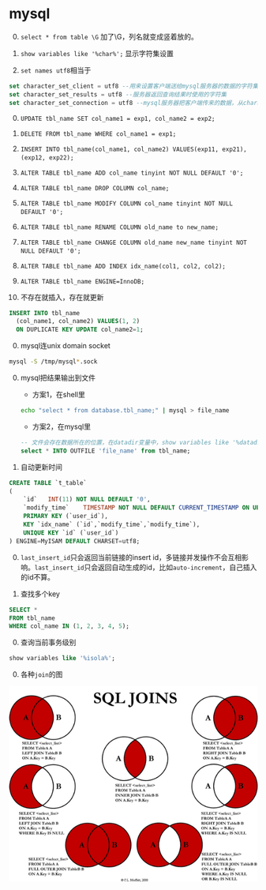 # mysql

0. `select * from table \G` 加了\G，列名就变成竖着放的。

0. `show variables like '%char%';` 显示字符集设置

0. `set names utf8`相当于
```sql
set character_set_client = utf8 --用来设置客户端送给mysql服务器的数据的字符集
set character_set_results = utf8 --服务器返回查询结果时使用的字符集
set character_set_connection = utf8 --mysql服务器把客户端传来的数据，从character_set_client字符集转换成character_set_connection字符集
```

0. `UPDATE tbl_name SET col_name1 = exp1, col_name2 = exp2;`

0. `DELETE FROM tbl_name WHERE col_name1 = exp1;`

0. `INSERT INTO tbl_name(col_name1, col_name2) VALUES(exp11, exp21), (exp12, exp22);`

0. `ALTER TABLE tbl_name ADD col_name tinyint NOT NULL DEFAULT '0';`

0. `ALTER TABLE tbl_name DROP COLUMN col_name;`

0. `ALTER TABLE tbl_name MODIFY COLUMN col_name tinyint NOT NULL DEFAULT '0';`

0. `ALTER TABLE tbl_name RENAME COLUMN old_name to new_name;`

0. `ALTER TABLE tbl_name CHANGE COLUMN old_name new_name tinyint NOT NULL DEFAULT '0';`

0. `ALTER TABLE tbl_name ADD INDEX idx_name(col1, col2, col2);`

0. `ALTER TABLE tbl_name ENGINE=InnoDB;`

0. 不存在就插入，存在就更新
```sql
INSERT INTO tbl_name
  (col_name1, col_name2) VALUES(1, 2)
  ON DUPLICATE KEY UPDATE col_name2=1;
```


0. mysql连unix domain socket
```sh
mysql -S /tmp/mysql*.sock
```

0. mysql把结果输出到文件
    * 方案1，在shell里

    ```sh
    echo "select * from database.tbl_name;" | mysql > file_name
    ```

    * 方案2，在mysql里

    ```sql
    -- 文件会存在数据所在的位置，在datadir变量中，show variables like '%datadir%'可以看到，在/etc/my.conf里的datadir可配置
    select * INTO OUTFILE 'file_name' from tbl_name;
    ```

0. 自动更新时间
```sql
CREATE TABLE `t_table`
(
    `id`   INT(11) NOT NULL DEFAULT '0',
    `modify_time`    TIMESTAMP NOT NULL DEFAULT CURRENT_TIMESTAMP ON UPDATE CURRENT_TIMESTAMP,
    PRIMARY KEY (`user_id`),
    KEY `idx_name` (`id`,`modify_time`,`modify_time`),
    UNIQUE KEY `id` (`user_id`)
) ENGINE=MyISAM DEFAULT CHARSET=utf8;

```

0. `last_insert_id`只会返回当前链接的insert id，多链接并发操作不会互相影响。`last_insert_id`只会返回自动生成的id，比如`auto-increment`，自己插入的id不算。

0. 查找多个key
```sql
SELECT *
FROM tbl_name
WHERE col_name IN (1, 2, 3, 4, 5);
```

0. 查询当前事务级别
```sql
show variables like '%isola%';
```

0. 各种`join`的图

![](/attach/mysql/mysql-joins.png)
